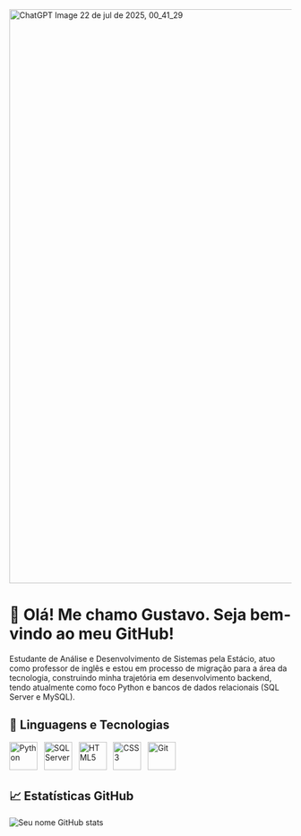 <img width="1536" height="1024" alt="ChatGPT Image 22 de jul  de 2025, 00_41_29" src="https://github.com/user-attachments/assets/63e709c9-90db-40a2-bbaf-afd2837f1e2c" />


# 👋 Olá! Me chamo Gustavo. Seja bem-vindo ao meu GitHub!

Estudante de Análise e Desenvolvimento de Sistemas pela Estácio, atuo como professor de inglês e estou em processo de migração para a área da tecnologia, construindo minha trajetória em desenvolvimento backend, tendo atualmente como foco Python e bancos de dados relacionais (SQL Server e MySQL).

## 🚀 Linguagens e Tecnologias
<img src="https://cdn.jsdelivr.net/gh/devicons/devicon/icons/python/python-original.svg" alt="Python" width="50" height="50" />&nbsp;&nbsp;&nbsp;<img src="https://cdn.jsdelivr.net/gh/devicons/devicon/icons/microsoftsqlserver/microsoftsqlserver-original.svg" alt="SQL Server" width="50" height="50" />&nbsp;&nbsp;&nbsp;<img src="https://cdn.jsdelivr.net/gh/devicons/devicon/icons/html5/html5-original.svg" alt="HTML5" width="50" height="50" />&nbsp;&nbsp;&nbsp;<img src="https://cdn.jsdelivr.net/gh/devicons/devicon/icons/css3/css3-original.svg" alt="CSS3" width="50" height="50" />&nbsp;&nbsp;&nbsp;<img src="https://cdn.jsdelivr.net/gh/devicons/devicon/icons/git/git-original.svg" alt="Git" width="50" height="50" />

## 📈 Estatísticas GitHub
![Seu nome GitHub stats](https://github-readme-stats.vercel.app/api?username=gustavormos&show_icons=true&theme=radical)
